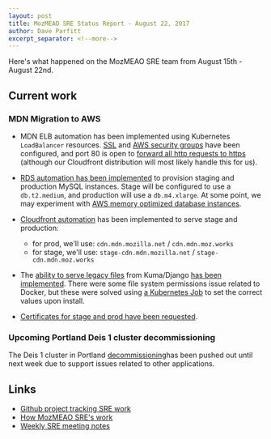 ```yaml
---
layout: post
title: MozMEAO SRE Status Report - August 22, 2017
author: Dave Parfitt
excerpt_separator: <!--more-->
---
```


Here's what happened on the MozMEAO SRE team from August 15th - August 22nd.

<!--more-->

## Current work

### MDN Migration to AWS


- MDN ELB automation has been implemented using Kubernetes `LoadBalancer` resources. [SSL](https://github.com/mozmeao/infra/pull/430) and [AWS security groups](https://github.com/mozmeao/infra/pull/439) have been configured, and port 80 is open to [forward all http requests to https](https://github.com/mozmeao/infra/pull/439) (although our Cloudfront distribution will most likely handle this for us).
- [RDS automation has been implemented](https://github.com/mozmeao/infra/pull/434) to provision staging and production MySQL instances. Stage will be configured to use a `db.t2.medium`, and production will use a `db.m4.xlarge`. At some point, we may experiment with [AWS memory optimized database instances](http://docs.aws.amazon.com/AWSEC2/latest/UserGuide/memory-optimized-instances.html).
- [Cloudfront automation](https://github.com/mozmeao/infra/issues/427) has been implemented to serve stage and production:
    - for prod, we'll use: `cdn.mdn.mozilla.net` / `cdn.mdn.moz.works`
    - for stage, we'll use: `stage-cdn.mdn.mozilla.net` / `stage-cdn.mdn.moz.works`
 
- The [ability to serve legacy files](https://github.com/mozmeao/infra/pull/431) from Kuma/Django [has been implemented](https://github.com/mozilla/kuma/pull/4365). There were some file system permissions issue related to Docker, but these were solved using [a Kubernetes Job](https://github.com/mozmeao/infra/issues/422) to set the correct values upon install.
- [Certificates for stage and prod have been requested](https://github.com/mozmeao/infra/issues/416).

### Upcoming Portland Deis 1 cluster decommissioning

The Deis 1 cluster in Portland [decommissioning](https://github.com/mozmeao/infra/issues/404)has been pushed out until next week due to support issues related to other applications.

## Links

- [Github project tracking SRE work](https://github.com/mozmar/infra/projects/2)
- [How MozMEAO SRE's work](https://github.com/mozmar/infra/blob/master/docs/how_we_work.md)
- [Weekly SRE meeting notes](https://goo.gl/WuhP0Y)
